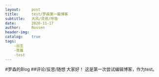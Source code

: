 ```yaml
---
layout:     post
title:      test/罗森第一篇博客
subtitle:   大风/灵感/呼吸
date:       2020-11-17
author:     Rossen
header-img: 
catalog:    true
tags:
    -出生
    -首篇
    -test
---
```

#罗森的Blog
##评论/反思/随想
大家好！
这是第一次尝试编辑博客，作为test。
